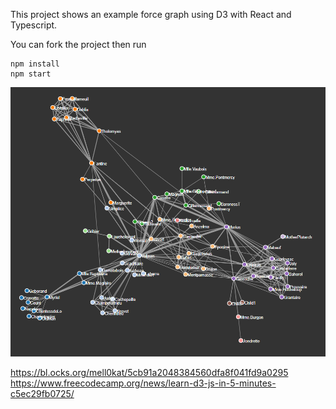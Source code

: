 This project shows an example force graph using D3 with React and Typescript.

You can fork the project then run
```
npm install
npm start
```

![image](force-graph.PNG?raw=true "Force Graph")

https://bl.ocks.org/mell0kat/5cb91a2048384560dfa8f041fd9a0295
https://www.freecodecamp.org/news/learn-d3-js-in-5-minutes-c5ec29fb0725/
